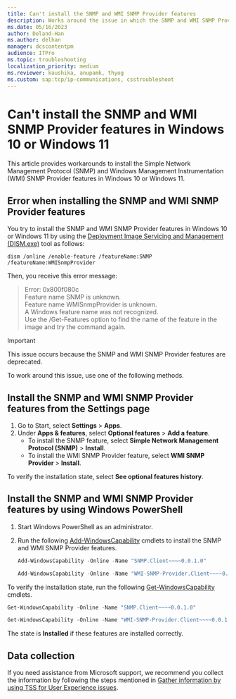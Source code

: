 ```yaml
---
title: Can't install the SNMP and WMI SNMP Provider features
description: Works around the issue in which the SNMP and WMI SNMP Provider features can't be installed using the DISM.exe tool in Windows 10 or Windows 11.
ms.date: 05/16/2023
author: Deland-Han
ms.author: delhan
manager: dcscontentpm
audience: ITPro
ms.topic: troubleshooting
localization_priority: medium
ms.reviewer: kaushika, anupamk, thyog
ms.custom: sap:tcp/ip-communications, csstroubleshoot
---
```

# Can't install the SNMP and WMI SNMP Provider features in Windows 10 or Windows 11

This article provides workarounds to install the Simple Network Management Protocol (SNMP) and Windows Management Instrumentation (WMI) SNMP Provider features in Windows 10 or Windows 11.

## Error when installing the SNMP and WMI SNMP Provider features

You try to install the SNMP and WMI SNMP Provider features in Windows 10 or Windows 11 by using the [Deployment Image Servicing and Management (DISM.exe)](/windows-hardware/manufacture/desktop/what-is-dism) tool as follows:

```console
dism /online /enable-feature /featureName:SNMP /featureName:WMISnmpProvider
```

Then, you receive this error message:

> Error: 0x800f080c  
> Feature name SNMP is unknown.  
> Feature name WMISnmpProvider is unknown.  
> A Windows feature name was not recognized.  
> Use the /Get-Features option to find the name of the feature in the image and try the command again.

> [!IMPORTANT]
> This issue occurs because the SNMP and WMI SNMP Provider features are deprecated.

To work around this issue, use one of the following methods.

## Install the SNMP and WMI SNMP Provider features from the Settings page

1. Go to Start, select **Settings** > **Apps**.
2. Under **Apps & features**, select **Optional features** > **Add a feature**.
    - To install the SNMP feature, select **Simple Network Management Protocol (SNMP)** > **Install**.
    - To install the WMI SNMP Provider feature, select **WMI SNMP Provider** > **Install**.

To verify the installation state, select **See optional features history**.

## Install the SNMP and WMI SNMP Provider features by using Windows PowerShell

1. Start Windows PowerShell as an administrator.
2. Run the following [Add-WindowsCapability](/powershell/module/dism/add-windowscapability) cmdlets to install the SNMP and WMI SNMP Provider features.

    ```powershell
    Add-WindowsCapability -Online -Name "SNMP.Client~~~~0.0.1.0"
    ```

    ```powershell
    Add-WindowsCapability -Online -Name "WMI-SNMP-Provider.Client~~~~0.0.1.0"
    ```

To verify the installation state, run the following [Get-WindowsCapability](/powershell/module/dism/get-windowscapability) cmdlets.

```powershell
Get-WindowsCapability -Online -Name "SNMP.Client~~~~0.0.1.0"
```

```powershell
Get-WindowsCapability -Online -Name "WMI-SNMP-Provider.Client~~~~0.0.1.0"
```

The state is **Installed** if these features are installed correctly.

## Data collection

If you need assistance from Microsoft support, we recommend you collect the information by following the steps mentioned in [Gather information by using TSS for User Experience issues](../windows-troubleshooters/gather-information-using-tss-user-experience.md#wmi).
